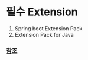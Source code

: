 # 필수 Extension
1. Spring boot Extension Pack
1. Extension Pack for Java

### [참조](https://konkukcodekat.tistory.com/entry/%EC%8A%A4%ED%94%84%EB%A7%81%EB%B6%80%ED%8A%B8-Spring-Boot-VSCode%EC%97%90%EC%84%9C-%ED%94%84%EB%A1%9C%EC%A0%9D%ED%8A%B8-%EC%8B%9C%EC%9E%91%ED%95%98%EA%B8%B0-feat-%EC%9B%B9IDE-gitpod)